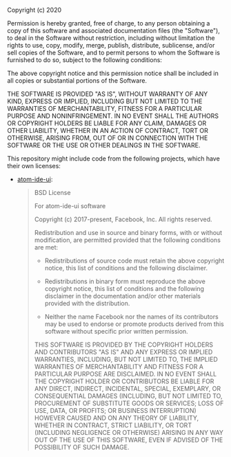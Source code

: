 Copyright (c) 2020

Permission is hereby granted, free of charge, to any person obtaining
a copy of this software and associated documentation files (the
"Software"), to deal in the Software without restriction, including
without limitation the rights to use, copy, modify, merge, publish,
distribute, sublicense, and/or sell copies of the Software, and to
permit persons to whom the Software is furnished to do so, subject to
the following conditions:

The above copyright notice and this permission notice shall be
included in all copies or substantial portions of the Software.

THE SOFTWARE IS PROVIDED "AS IS", WITHOUT WARRANTY OF ANY KIND,
EXPRESS OR IMPLIED, INCLUDING BUT NOT LIMITED TO THE WARRANTIES OF
MERCHANTABILITY, FITNESS FOR A PARTICULAR PURPOSE AND
NONINFRINGEMENT. IN NO EVENT SHALL THE AUTHORS OR COPYRIGHT HOLDERS BE
LIABLE FOR ANY CLAIM, DAMAGES OR OTHER LIABILITY, WHETHER IN AN ACTION
OF CONTRACT, TORT OR OTHERWISE, ARISING FROM, OUT OF OR IN CONNECTION
WITH THE SOFTWARE OR THE USE OR OTHER DEALINGS IN THE SOFTWARE.

This repository might include code from the following projects, which have their own licenses:

- [atom-ide-ui](https://github.com/facebookarchive/atom-ide-ui/blob/master/LICENSE):
  > BSD License
  >
  > For atom-ide-ui software
  >
  > Copyright (c) 2017-present, Facebook, Inc. All rights reserved.
  >
  > Redistribution and use in source and binary forms, with or without modification,
  > are permitted provided that the following conditions are met:
  >
  > - Redistributions of source code must retain the above copyright notice, this
  >   list of conditions and the following disclaimer.
  >
  > - Redistributions in binary form must reproduce the above copyright notice,
  >   this list of conditions and the following disclaimer in the documentation
  >   and/or other materials provided with the distribution.
  >
  > - Neither the name Facebook nor the names of its contributors may be used to
  >   endorse or promote products derived from this software without specific
  >   prior written permission.
  >
  > THIS SOFTWARE IS PROVIDED BY THE COPYRIGHT HOLDERS AND CONTRIBUTORS "AS IS" AND
  > ANY EXPRESS OR IMPLIED WARRANTIES, INCLUDING, BUT NOT LIMITED TO, THE IMPLIED
  > WARRANTIES OF MERCHANTABILITY AND FITNESS FOR A PARTICULAR PURPOSE ARE
  > DISCLAIMED. IN NO EVENT SHALL THE COPYRIGHT HOLDER OR CONTRIBUTORS BE LIABLE FOR
  > ANY DIRECT, INDIRECT, INCIDENTAL, SPECIAL, EXEMPLARY, OR CONSEQUENTIAL DAMAGES
  > (INCLUDING, BUT NOT LIMITED TO, PROCUREMENT OF SUBSTITUTE GOODS OR SERVICES;
  > LOSS OF USE, DATA, OR PROFITS; OR BUSINESS INTERRUPTION) HOWEVER CAUSED AND ON
  > ANY THEORY OF LIABILITY, WHETHER IN CONTRACT, STRICT LIABILITY, OR TORT
  > (INCLUDING NEGLIGENCE OR OTHERWISE) ARISING IN ANY WAY OUT OF THE USE OF THIS
  > SOFTWARE, EVEN IF ADVISED OF THE POSSIBILITY OF SUCH DAMAGE.
